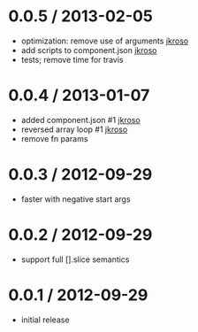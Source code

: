 
0.0.5 / 2013-02-05
==================

  * optimization: remove use of arguments [jkroso](https://github.com/jkroso)
  * add scripts to component.json [jkroso](https://github.com/jkroso)
  * tests; remove time for travis

0.0.4 / 2013-01-07
==================

  * added component.json #1 [jkroso](https://github.com/jkroso)
  * reversed array loop #1 [jkroso](https://github.com/jkroso)
  * remove fn params

0.0.3 / 2012-09-29
==================

  * faster with negative start args

0.0.2 / 2012-09-29
==================

  * support full [].slice semantics

0.0.1 / 2012-09-29
===================

  * initial release

